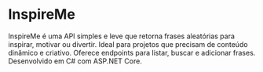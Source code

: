 # InspireMe
InspireMe é uma API simples e leve que retorna frases aleatórias para inspirar, motivar ou divertir. Ideal para projetos que precisam de conteúdo dinâmico e criativo. Oferece endpoints para listar, buscar e adicionar frases. Desenvolvido em C# com ASP.NET Core.
